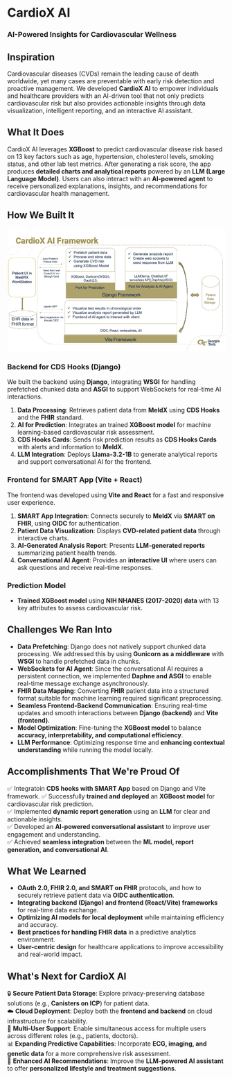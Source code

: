 # **CardioX AI**

### **AI-Powered Insights for Cardiovascular Wellness**

## **Inspiration**

Cardiovascular diseases (CVDs) remain the leading cause of death worldwide, yet many cases are preventable with early risk detection and proactive management. We developed **CardioX AI** to empower individuals and healthcare providers with an AI-driven tool that not only predicts cardiovascular risk but also provides actionable insights through data visualization, intelligent reporting, and an interactive AI assistant.

## **What It Does**

CardioX AI leverages **XGBoost** to predict cardiovascular disease risk based on 13 key factors such as age, hypertension, cholesterol levels, smoking status, and other lab test metrics. After generating a risk score, the app produces **detailed charts and analytical reports** powered by an **LLM (Large Language Model)**. Users can also interact with an **AI-powered agent** to receive personalized explanations, insights, and recommendations for cardiovascular health management.

## **How We Built It**

![PDF Page](video/framework.jpg)

### **Backend for CDS Hooks** (Django)

We built the backend using **Django**, integrating **WSGI** for handling prefetched chunked data and **ASGI** to support WebSockets for real-time AI interactions.

1. **Data Processing**: Retrieves patient data from **MeldX** using **CDS Hooks** and the **FHIR** standard.
2. **AI for Prediction**: Integrates an trained **XGBoost model** for machine learning-based cardiovascular risk assessment.
3. **CDS Hooks Cards**: Sends risk prediction results as **CDS Hooks Cards** with alerts and information to **MeldX**.
4. **LLM Integration**: Deploys **Llama-3.2-1B** to generate analytical reports and support conversational AI for the frontend.

### **Frontend for SMART App** (Vite + React)

The frontend was developed using **Vite and React** for a fast and responsive user experience.

1. **SMART App Integration**: Connects securely to **MeldX** via **SMART on FHIR**, using **OIDC** for authentication.
2. **Patient Data Visualization**: Displays **CVD-related patient data** through interactive charts.
3. **AI-Generated Analysis Report**: Presents **LLM-generated reports** summarizing patient health trends.
4. **Conversational AI Agent**: Provides an **interactive UI** where users can ask questions and receive real-time responses.

### **Prediction Model**

- **Trained XGBoost model** using **NIH NHANES (2017-2020) data** with 13 key attributes to assess cardiovascular risk.

## **Challenges We Ran Into**

- **Data Prefetching**: Django does not natively support chunked data processing. We addressed this by using **Gunicorn as a middleware** with **WSGI** to handle prefetched data in chunks.
- **WebSockets for AI Agent**: Since the conversational AI requires a persistent connection, we implemented **Daphne and ASGI** to enable real-time message exchange asynchronously.
- **FHIR Data Mapping**: Converting **FHIR** patient data into a structured format suitable for machine learning required significant preprocessing.
- **Seamless Frontend-Backend Communication**: Ensuring real-time updates and smooth interactions between **Django (backend)** and **Vite (frontend)**.
- **Model Optimization**: Fine-tuning the **XGBoost model** to balance **accuracy, interpretability, and computational efficiency**.
- **LLM Performance**: Optimizing response time and **enhancing contextual understanding** while running the model locally.

## **Accomplishments That We're Proud Of**

✅ Integratoin **CDS hooks with SMART App** based on Django and Vite framework.
✅ Successfully **trained and deployed** an **XGBoost model** for cardiovascular risk prediction.  
✅ Implemented **dynamic report generation** using an **LLM** for clear and actionable insights.  
✅ Developed an **AI-powered conversational assistant** to improve user engagement and understanding.  
✅ Achieved **seamless integration** between the **ML model, report generation, and conversational AI**.

## **What We Learned**

- **OAuth 2.0, FHIR 2.0, and SMART on FHIR** protocols, and how to securely retrieve patient data via **OIDC authentication**.
- **Integrating backend (Django) and frontend (React/Vite) frameworks** for real-time data exchange.
- **Optimizing AI models for local deployment** while maintaining efficiency and accuracy.
- **Best practices for handling FHIR data** in a predictive analytics environment.
- **User-centric design** for healthcare applications to improve accessibility and real-world impact.

## **What's Next for CardioX AI**

🔒 **Secure Patient Data Storage**: Explore privacy-preserving database solutions (e.g., **Canisters on ICP**) for patient data.  
☁️ **Cloud Deployment**: Deploy both the **frontend and backend** on cloud infrastructure for scalability.  
👥 **Multi-User Support**: Enable simultaneous access for multiple users across different roles (e.g., patients, doctors).  
📊 **Expanding Predictive Capabilities**: Incorporate **ECG, imaging, and genetic data** for a more comprehensive risk assessment.  
🤖 **Enhanced AI Recommendations**: Improve the **LLM-powered AI assistant** to offer **personalized lifestyle and treatment suggestions**.
